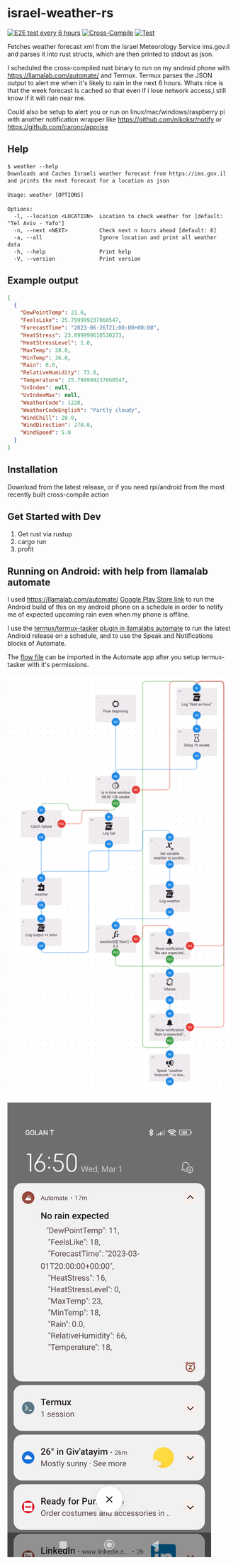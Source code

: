 # israel-weather-rs
[![E2E test every 6 hours](https://github.com/barakplasma/israel-weather-rs/actions/workflows/e2e_test.yml/badge.svg)](https://github.com/barakplasma/israel-weather-rs/actions/workflows/e2e_test.yml)
[![Cross-Compile](https://github.com/barakplasma/israel-weather-rs/actions/workflows/cross-compile.yml/badge.svg)](https://github.com/barakplasma/israel-weather-rs/actions/workflows/cross-compile.yml)
[![Test](https://github.com/barakplasma/israel-weather-rs/actions/workflows/test.yml/badge.svg)](https://github.com/barakplasma/israel-weather-rs/actions/workflows/test.yml)


Fetches weather forecast xml from the Israel Meteorology Service ims.gov.il and parses it into rust structs, which are then printed to stdout as json.

I scheduled the cross-compiled rust binary to run on my android phone with https://llamalab.com/automate/ and Termux. Termux parses the JSON output to alert me when it's likely to rain in the next 6 hours. Whats nice is that the week forecast is cached so that even if i lose network access,i still know if it will rain near me.

Could also be setup to alert you or run on linux/mac/windows/raspberry pi with another notification wrapper like https://github.com/nikoksr/notify or https://github.com/caronc/apprise

## Help
```
$ weather --help
Downloads and Caches Israeli weather forecast from https://ims.gov.il and prints the next forecast for a location as json

Usage: weather [OPTIONS]

Options:
  -l, --location <LOCATION>  Location to check weather for [default: "Tel Aviv - Yafo"]
  -n, --next <NEXT>          Check next n hours ahead [default: 6]
  -a, --all                  Ignore location and print all weather data
  -h, --help                 Print help
  -V, --version              Print version
```

## Example output
```json
[
  {
    "DewPointTemp": 21.0,
    "FeelsLike": 25.799999237060547,
    "ForecastTime": "2023-06-26T21:00:00+00:00",
    "HeatStress": 23.899999618530273,
    "HeatStressLevel": 1.0,
    "MaxTemp": 28.0,
    "MinTemp": 26.0,
    "Rain": 0.0,
    "RelativeHumidity": 73.0,
    "Temperature": 25.799999237060547,
    "UvIndex": null,
    "UvIndexMax": null,
    "WeatherCode": 1220,
    "WeatherCodeEnglish": "Partly cloudy",
    "WindChill": 28.0,
    "WindDirection": 270.0,
    "WindSpeed": 5.0
  }
]
```

## Installation
Download from the latest release, or if you need rpi/android from the most recently built cross-compile action

## Get Started with Dev
1. Get rust via rustup
1. cargo run
1. profit

## Running on Android: with help from llamalab automate
I used https://llamalab.com/automate/ [Google Play Store link](https://play.google.com/store/apps/details?id=com.llamalab.automate&referrer=utm_source%3Dhomepage) to run the Android build of this on my android phone on a schedule in order to notify me of expected upcoming rain even when my phone is offline.

I use the [termux/termux-tasker](https://github.com/termux/termux-tasker) [plugin in llamalabs automate](https://llamalab.com/automate/doc/block/plugin_setting.html) to run the latest Android release on a schedule, and to use the Speak and Notifications blocks of Automate.

The [flow file](./barakplasma_israel-weather-rs.flo) can be imported in the Automate app after you setup termux-tasker with it's permissions.

![flow-preview](./barakplasma-israel-weather-rs.png)

![notification-example](./Screenshot_2023-03-01-16-50-49-219_com.llamalab.automate.jpg)
